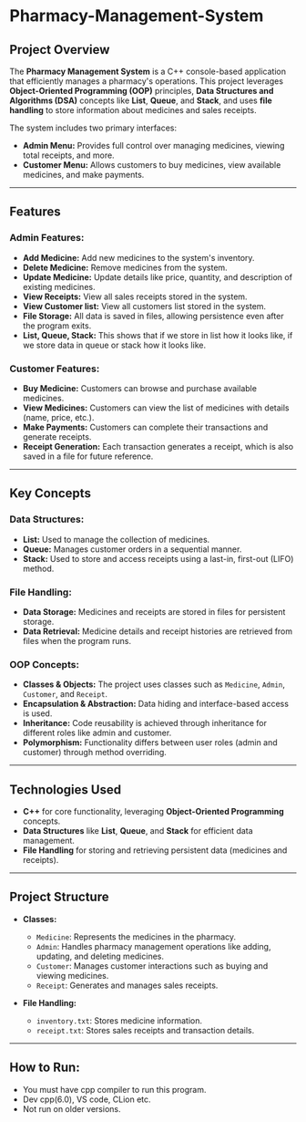 # Pharmacy-Management-System

## Project Overview
The **Pharmacy Management System** is a C++ console-based application that efficiently manages a pharmacy's operations. This project leverages **Object-Oriented Programming (OOP)** principles, **Data Structures and Algorithms (DSA)** concepts like **List**, **Queue**, and **Stack**, and uses **file handling** to store information about medicines and sales receipts.

The system includes two primary interfaces:
- **Admin Menu:** Provides full control over managing medicines, viewing total receipts, and more.
- **Customer Menu:** Allows customers to buy medicines, view available medicines, and make payments.

---

## Features

### Admin Features:
- **Add Medicine:** Add new medicines to the system's inventory.
- **Delete Medicine:** Remove medicines from the system.
- **Update Medicine:** Update details like price, quantity, and description of existing medicines.
- **View Receipts:** View all sales receipts stored in the system.
- **View Customer list:** View all customers list stored in the system.
- **File Storage:** All data is saved in files, allowing persistence even after the program exits.
- **List, Queue, Stack:** This shows that if we store in list how it looks like, if we store data in queue or stack how it looks like.

### Customer Features:
- **Buy Medicine:** Customers can browse and purchase available medicines.
- **View Medicines:** Customers can view the list of medicines with details (name, price, etc.).
- **Make Payments:** Customers can complete their transactions and generate receipts.
- **Receipt Generation:** Each transaction generates a receipt, which is also saved in a file for future reference.

---

## Key Concepts

### Data Structures:
- **List:** Used to manage the collection of medicines.
- **Queue:** Manages customer orders in a sequential manner.
- **Stack:** Used to store and access receipts using a last-in, first-out (LIFO) method.

### File Handling:
- **Data Storage:** Medicines and receipts are stored in files for persistent storage.
- **Data Retrieval:** Medicine details and receipt histories are retrieved from files when the program runs.

### OOP Concepts:
- **Classes & Objects:** The project uses classes such as `Medicine`, `Admin`, `Customer`, and `Receipt`.
- **Encapsulation & Abstraction:** Data hiding and interface-based access is used.
- **Inheritance:** Code reusability is achieved through inheritance for different roles like admin and customer.
- **Polymorphism:** Functionality differs between user roles (admin and customer) through method overriding.

---

## Technologies Used
- **C++** for core functionality, leveraging **Object-Oriented Programming** concepts.
- **Data Structures** like **List**, **Queue**, and **Stack** for efficient data management.
- **File Handling** for storing and retrieving persistent data (medicines and receipts).

---

## Project Structure

- **Classes:**
  - `Medicine`: Represents the medicines in the pharmacy.
  - `Admin`: Handles pharmacy management operations like adding, updating, and deleting medicines.
  - `Customer`: Manages customer interactions such as buying and viewing medicines.
  - `Receipt`: Generates and manages sales receipts.
  
- **File Handling:**
  - `inventory.txt`: Stores medicine information.
  - `receipt.txt`: Stores sales receipts and transaction details.

---

## How to Run:
- You must have cpp compiler to run this program.
- Dev cpp(6.0), VS code, CLion etc.
- Not run on older versions.
